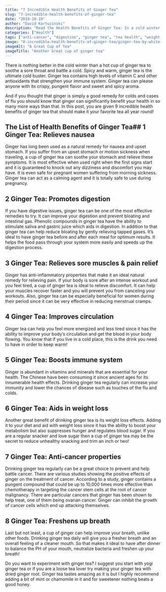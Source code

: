 ```yaml
---
title: "7 Incredible Health Benefits of Ginger Tea"
slug: "7-incredible-health-benefits-of-ginger-tea"
date: "2019-10-19"
author: "David Kartuzinski"
description: "Read the Health Benefits of Ginger Tea: In a cold winter, a hot cup of ginger tea can soothe a sore throat and battle a cold. Read the full Ginger Tea story."
categories: ["Health"]
tags: ["anti-cancer", "digestion", "ginger tea", "tea health", "weight loss"]
image: "8-incredible-health-benefits-of-ginger-tea/ginger-tea-by-white-tea-cup.jpg"
imageAlt: "A Great Cup of Tea"
imageTitle: "Another Great cup of ginger tea"
---
```


There is nothing better in the cold winter than a hot cup of ginger tea to soothe a sore throat and battle a cold. Spicy and warm, ginger tea is the ultimate cold buster. Ginger tea contains high levels of vitamin C and other antioxidants that strengthen your immune system. Ginger tea can please anyone with its crispy, pungent flavor and sweet and spicy aroma.

And if you thought that ginger is simply a good remedy for colds and cases of flu you should know that ginger can significantly benefit your health in so many more ways than that. In this post, you are given 9 incredible health benefits of ginger tea that should make it your favorite tea all year round!

## The List of Health Benefits of Ginger Tea## 1 Ginger Tea: Relieves nausea

Ginger has long been used as a natural remedy for nausea and upset stomach. If you suffer from an upset stomach or motion sickness when traveling, a cup of ginger tea can soothe your stomach and relieve these symptoms. It is most effective when used right when the first signs start and it is guaranteed to knock out any dizziness and discomfort you may have. It is even safe for pregnant women suffering from morning sickness. Ginger tea can act as a calming agent and it is totally safe to use during pregnancy.

## 2 Ginger Tea: Promotes digestion

If you have digestive issues, ginger tea can be one of the most effective remedies to try. It can improve your digestion and prevent bloating and intestinal gas. Phenolic compounds in ginger tea have the ability to stimulate saliva and gastric juice which aids in digestion. In addition to that ginger tea can help reduce bloating by gently relieving tapped gases. It’s ideal to have ginger tea before and after each meal for optimum results. It helps the food pass through your system more easily and speeds up the digestion process.

## 3 Ginger Tea: Relieves sore muscles & pain relief

Ginger has anti-inflammatory properties that make it an ideal natural remedy for relieving pain. If your body is sore after an intense workout and you feel tired, a cup of ginger tea is ideal to relieve discomfort. It can help your muscles recover faster and you will prevent you from canceling your workouts. Also, ginger tea can be especially beneficial for women during their period since it can be very effective in reducing menstrual cramps.

## 4 Ginger Tea: Improves circulation

Ginger tea can help you feel more energized and less tired since it has the ability to improve your body’s circulation and get the blood in your body flowing. You know that if you live in a cold place, this is the drink you need to have in order to keep warm!

## 5 Ginger Tea: Boosts immune system

Ginger is abundant in vitamins and minerals that are essential for your health. The Chinese have been consuming it since ancient ages for its innumerable health effects. Drinking ginger tea regularly can increase your immunity and lower the chances of disease such as touches of the flu and colds.

## 6 Ginger Tea: Aids in weight loss

Another great benefit of drinking ginger tea is its weight loss effects. Adding it to your diet and aid with weight loss since it has the ability to boost your metabolism but also suppresses hunger and regulates blood sugar. If you are a regular snacker and love sugar then a cup of ginger tea may be the secret to reduce unhealthy snacking and trim an inch or two!

## 7 Ginger Tea: Anti-cancer properties

Drinking ginger tea regularly can be a great choice to prevent and help battle cancer. There are various studies showing the positive effects of ginger on the treatment of cancer. According to a study, ginger contains a pungent compound that could be up to 10,000 times more effective than chemotherapy in targeting the cancer stem cells at the root of cancer malignancy. There are particular cancers that ginger has been shown to help treat, one of them being ovarian cancer. Ginger can inhibit the growth of cancer cells which end up attacking themselves.

## 8 Ginger Tea: Freshens up breath

Last but not least, a cup of ginger can help improve your breath, unlike other foods. Drinking ginger tea daily will give you a fresher breath and an overall feeling of a cleaner mouth. So that makes it ideal to have after dinner to balance the PH of your mouth, neutralize bacteria and freshen up your breath!

Do you want to experiment with ginger tea? I suggest you start with yogi ginger tea or if you are a loose tea lover try making your ginger tea with dried ginger root. Ginger tea tastes amazing as it is but I highly recommend adding a bit of mint or chamomile in it and for sweetener nothing beats a good honey.
